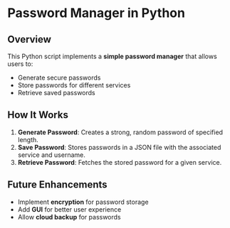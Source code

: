 # Password Manager in Python

## Overview
This Python script implements a **simple password manager** that allows users to:
- Generate secure passwords
- Store passwords for different services
- Retrieve saved passwords

## How It Works
1. **Generate Password**: Creates a strong, random password of specified length.
2. **Save Password**: Stores passwords in a JSON file with the associated service and username.
3. **Retrieve Password**: Fetches the stored password for a given service.

## Future Enhancements
- Implement **encryption** for password storage
- Add **GUI** for better user experience
- Allow **cloud backup** for passwords

